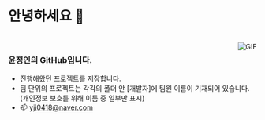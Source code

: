  # 안녕하세요 👋

<br>
<img align="right" alt="GIF" src="https://storage.googleapis.com/jjalbot-jjals/2016/10/Skgv8TIC/20160901_57c790147b051.gif" />

### 윤정인의 GitHub입니다.
- 진행해왔던 프로젝트를 저장합니다.
- 팀 단위의 프로젝트는 각각의 폴더 안 [개발자]에 팀원 이름이 기재되어 있습니다. <br>(개인정보 보호를 위해 이름 중 일부만 표시)
- 📫 yji0418@naver.com
